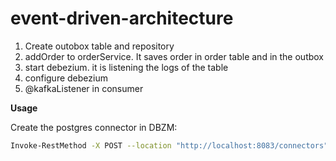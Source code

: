 # event-driven-architecture

1. Create outobox table and repository
2. addOrder to orderService. It saves order in order table and in the outbox
3. start debezium. it is listening the logs of the table
4. configure debezium
5. @kafkaListener in consumer

**Usage**


Create the postgres connector in DBZM:
```bash
Invoke-RestMethod -X POST --location "http://localhost:8083/connectors" -H "Content-Type: application/json" -H "Accept: application/json" -d @connector.json
```



